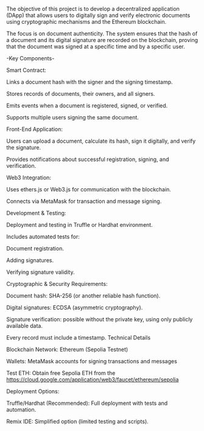 The objective of this project is to develop a decentralized application (DApp) that allows users to digitally sign and verify electronic documents using cryptographic mechanisms and the Ethereum blockchain.

The focus is on document authenticity.
The system ensures that the hash of a document and its digital signature are recorded on the blockchain, proving that the document was signed at a specific time and by a specific user.

-Key Components-

Smart Contract:

Links a document hash with the signer and the signing timestamp.

Stores records of documents, their owners, and all signers.

Emits events when a document is registered, signed, or verified.

Supports multiple users signing the same document.

Front-End Application:

Users can upload a document, calculate its hash, sign it digitally, and verify the signature.

Provides notifications about successful registration, signing, and verification.

Web3 Integration:

Uses ethers.js or Web3.js for communication with the blockchain.

Connects via MetaMask for transaction and message signing.

Development & Testing:

Deployment and testing in Truffle or Hardhat environment.

Includes automated tests for:

Document registration.

Adding signatures.

Verifying signature validity.

Cryptographic & Security Requirements:

Document hash: SHA-256 (or another reliable hash function).

Digital signatures: ECDSA (asymmetric cryptography).

Signature verification: possible without the private key, using only publicly available data.

Every record must include a timestamp.
Technical Details

Blockchain Network: Ethereum (Sepolia Testnet)

Wallets: MetaMask accounts for signing transactions and messages

Test ETH: Obtain free Sepolia ETH from the https://cloud.google.com/application/web3/faucet/ethereum/sepolia

Deployment Options:

Truffle/Hardhat (Recommended): Full deployment with tests and automation.

Remix IDE: Simplified option (limited testing and scripts).
